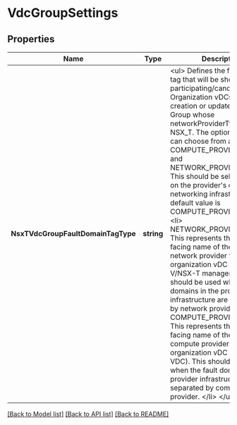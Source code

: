 # VdcGroupSettings

## Properties
Name | Type | Description | Notes
------------ | ------------- | ------------- | -------------
**NsxTVdcGroupFaultDomainTagType** | **string** | &lt;ul&gt; Defines the fault domain tag that will be shown for participating/candidate Organization vDCs during creation or update of a vDC Group whose networkProviderType is NSX_T. The options a provider can choose from are COMPUTE_PROVIDER_SCOPE and NETWORK_PROVIDER_SCOPE. This should be selected based on the provider&#39;s compute or networking infrastructure. The default value is COMPUTE_PROVIDER_SCOPE.  &lt;li&gt; NETWORK_PROVIDER_SCOPE: This represents the tenant-facing name of the backing network provider for the organization vDC (NSX-V/NSX-T manager). This should be used when the fault domains in the provider infrastructure are separated by network provider. &lt;/li&gt; &lt;li&gt; COMPUTE_PROVIDER_SCOPE: This represents the tenant-facing name of the backing compute provider for the organization vDC (Provider VDC). This should be used when the fault domains in the provider infrastructure are separated by compute provider. &lt;/li&gt; &lt;/ul&gt;  | [optional] [default to null]

[[Back to Model list]](../README.md#documentation-for-models) [[Back to API list]](../README.md#documentation-for-api-endpoints) [[Back to README]](../README.md)


